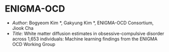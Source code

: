 # ENIGMA-OCD
- *Author*: Bogyeom Kim *, Gakyung Kim *, ENIGMA-OCD Consortium, Jiook Cha
- *Title*: White matter diffusion estimates in obsessive-compulsive disorder across 1,653 individuals: Machine learning findings from the ENIGMA OCD Working Group

